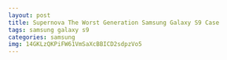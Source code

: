 ```yaml
---
layout: post
title: Supernova The Worst Generation Samsung Galaxy S9 Case
tags: samsung galaxy s9
categories: samsung
img: 14GKLzQKPiFW61VmSaXcBBICD2sdpzVo5
---
```

